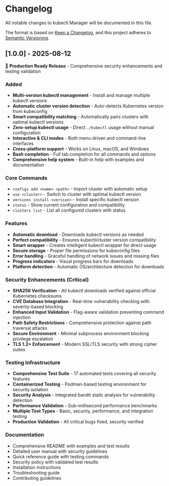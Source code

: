 # Changelog

All notable changes to kubectl Manager will be documented in this file.

The format is based on [Keep a Changelog](https://keepachangelog.com/en/1.0.0/),
and this project adheres to [Semantic Versioning](https://semver.org/spec/v2.0.0.html).

## [1.0.0] - 2025-08-12

🚀 **Production Ready Release** - Comprehensive security enhancements and testing validation

### Added
- **Multi-version kubectl management** - Install and manage multiple kubectl versions
- **Automatic cluster version detection** - Auto-detects Kubernetes version from kubeconfig
- **Smart compatibility matching** - Automatically pairs clusters with optimal kubectl versions
- **Zero-setup kubectl usage** - Direct `./kubectl` usage without manual configuration
- **Interactive & CLI modes** - Both menu-driven and command-line interfaces
- **Cross-platform support** - Works on Linux, macOS, and Windows
- **Bash completion** - Full tab completion for all commands and options
- **Comprehensive help system** - Built-in help with examples and documentation

### Core Commands
- `configs add <name> <path>` - Import cluster with automatic setup
- `use <cluster>` - Switch to cluster with optimal kubectl version
- `versions install <version>` - Install specific kubectl version
- `status` - Show current configuration and compatibility
- `clusters list` - List all configured clusters with status

### Features
- **Automatic download** - Downloads kubectl versions as needed
- **Perfect compatibility** - Ensures kubectl/cluster version compatibility
- **Smart wrapper** - Creates intelligent kubectl wrapper for direct usage
- **Secure storage** - Proper file permissions for kubeconfig files
- **Error handling** - Graceful handling of network issues and missing files
- **Progress indicators** - Visual progress bars for downloads
- **Platform detection** - Automatic OS/architecture detection for downloads

### Security Enhancements (Critical)
- **SHA256 Verification** - All kubectl downloads verified against official Kubernetes checksums
- **CVE Database Integration** - Real-time vulnerability checking with severity-based blocking
- **Enhanced Input Validation** - Flag-aware validation preventing command injection
- **Path Safety Restrictions** - Comprehensive protection against path traversal attacks
- **Secure Environment** - Minimal subprocess environment blocking privilege escalation
- **TLS 1.2+ Enforcement** - Modern SSL/TLS security with strong cipher suites

### Testing Infrastructure
- **Comprehensive Test Suite** - 17 automated tests covering all security features
- **Containerized Testing** - Podman-based testing environment for security isolation
- **Security Analysis** - Integrated bandit static analysis for vulnerability detection
- **Performance Validation** - Sub-millisecond performance benchmarks
- **Multiple Test Types** - Basic, security, performance, and integration testing
- **Production Validation** - All critical bugs fixed, security verified

### Documentation
- Comprehensive README with examples and test results
- Detailed user manual with security guidelines
- Quick reference guide with testing commands
- Security policy with validated test results
- Installation instructions
- Troubleshooting guide
- Contributing guidelines
